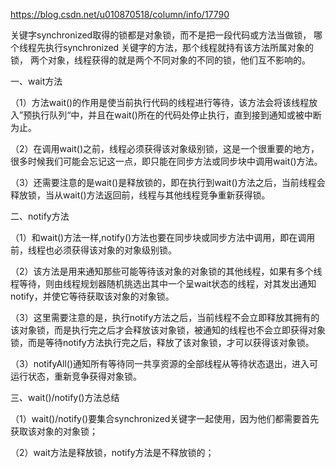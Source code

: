 https://blog.csdn.net/u010870518/column/info/17790



关键字synchronized取得的锁都是对象锁，而不是把一段代码或方法当做锁，
哪个线程先执行synchronized 关键字的方法，那个线程就持有该方法所属对象的锁，
两个对象，线程获得的就是两个不同对象的不同的锁，他们互不影响的。

一、wait方法

（1）方法wait()的作用是使当前执行代码的线程进行等待，该方法会将该线程放入”预执行队列“中，并且在wait()所在的代码处停止执行，直到接到通知或被中断为止。

（2）在调用wait()之前，线程必须获得该对象级别锁，这是一个很重要的地方，很多时候我们可能会忘记这一点，即只能在同步方法或同步块中调用wait()方法。

（3）还需要注意的是wait()是释放锁的，即在执行到wait()方法之后，当前线程会释放锁，当从wait()方法返回前，线程与其他线程竞争重新获得锁。

二、notify方法

（1）和wait()方法一样,notify()方法也要在同步块或同步方法中调用，即在调用前，线程也必须获得该对象的对象级别锁。

（2）该方法是用来通知那些可能等待该对象的对象锁的其他线程，如果有多个线程等待，则由线程规划器随机挑选出其中一个呈wait状态的线程，对其发出通知notify，并使它等待获取该对象的对象锁。

（3）这里需要注意的是，执行notify方法之后，当前线程不会立即释放其拥有的该对象锁，而是执行完之后才会释放该对象锁，被通知的线程也不会立即获得对象锁，而是等待notify方法执行完之后，释放了该对象锁，才可以获得该对象锁。

（3）notifyAll()通知所有等待同一共享资源的全部线程从等待状态退出，进入可运行状态，重新竞争获得对象锁。

三、wait()/notify()方法总结

（1）wait()/notify()要集合synchronized关键字一起使用，因为他们都需要首先获取该对象的对象锁；

（2）wait方法是释放锁，notify方法是不释放锁的；
